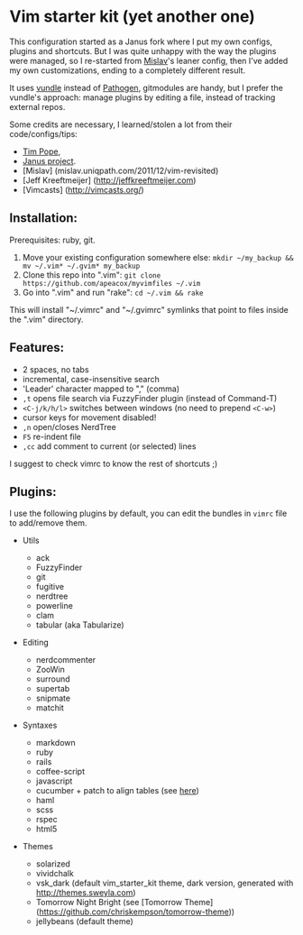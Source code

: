 Vim starter kit (yet another one)
==========================

This configuration started as a Janus fork where I put my own configs, plugins
and shortcuts. But I was quite unhappy with the way the plugins were managed, so
I re-started from [Mislav](https://github.com/mislav/vimfiles)'s leaner config, then I've added my own customizations, ending to a completely different result.

It uses [vundle](https://github.com/gmarik/vundle) instead of [Pathogen](https://github.com/tpope/vim-pathogen), gitmodules are handy, but I prefer the vundle's approach: manage plugins by editing a file, instead of tracking external repos.

Some credits are necessary, I learned/stolen a lot from their code/configs/tips:

* [Tim Pope](http://tbaggery.com),
* [Janus project](https://github.com/carlhuda/janus).
* [Mislav] (mislav.uniqpath.com/2011/12/vim-revisited)
* [Jeff Kreeftmeijer] (http://jeffkreeftmeijer.com)
* [Vimcasts] (http://vimcasts.org/)


## Installation:

Prerequisites: ruby, git.

1. Move your existing configuration somewhere else:
   `mkdir ~/my_backup && mv ~/.vim* ~/.gvim* my_backup`
2. Clone this repo into ".vim":
   `git clone https://github.com/apeacox/myvimfiles ~/.vim`
3. Go into ".vim" and run "rake":
   `cd ~/.vim && rake`

This will install "~/.vimrc" and "~/.gvimrc" symlinks that point to
files inside the ".vim" directory.

## Features:

* 2 spaces, no tabs
* incremental, case-insensitive search
* 'Leader' character mapped to "," (comma)
* `,t` opens file search via FuzzyFinder plugin (instead of Command-T)
* `<C-j/k/h/l>` switches between windows (no need to prepend `<C-w>`)
* cursor keys for movement disabled!
* `,n` open/closes NerdTree
* `F5` re-indent file
* `,cc` add comment to current (or selected) lines

I suggest to check vimrc to know the rest of shortcuts ;)

## Plugins:

I use the following plugins by default, you can edit the bundles in ```vimrc``` file to
add/remove them.

* Utils
   * ack
   * FuzzyFinder
   * git
   * fugitive
   * nerdtree
   * powerline
   * clam
   * tabular (aka Tabularize)

* Editing
   * nerdcommenter
   * ZooWin
   * surround
   * supertab
   * snipmate
   * matchit

* Syntaxes
   * markdown
   * ruby
   * rails
   * coffee-script
   * javascript
   * cucumber + patch to align tables (see [here](https://gist.github.com/287147))
   * haml
   * scss
   * rspec
   * html5

* Themes
   * solarized
   * vividchalk
   * vsk_dark (default vim_starter_kit theme, dark version, generated with http://themes.sweyla.com)
   * Tomorrow Night Bright (see [Tomorrow Theme] (https://github.com/chriskempson/tomorrow-theme))
   * jellybeans (default theme)

